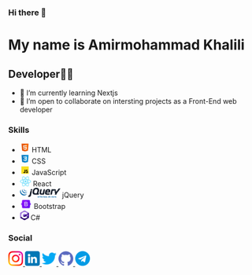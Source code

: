 ### Hi there 👋
My name is Amirmohammad Khalili
===============================
Developer👨‍💻
---------
* 🌱 I’m currently learning Nextjs
* 🤝 I’m open to collaborate on intersting projects as a Front-End web developer

### Skills
* <img src="./icons8-html-5-48.png" height="20" alt="html"/> HTML
* <img src="./icons8-css3-48.png" height="20" alt="css"/> CSS
* <img src="./icons8-javascript-48.png" height="20" alt="javascript"/> JavaScript
* <img src="./react.svg" height="20" alt="react"/> React
* <img src="./786px-JQuery-Logo.svg.png" height="20" alt="jquery"/> jQuery
* <img src="./bootstrap-logo-shadow.png" height="20" alt="bootstrap"/> Bootstrap
* <img src="./c--4.svg" height="20" alt="C#"/> C#

### Social
<P>
    <a href="https://www.instagram.com/amir.m_personal/" target="_blank" rel="noreferrer">
        <img src="instagram.png" height="30"/>
    </a>
    <a href="https://www.linkedin.com/in/amir-mohammad-khalili-51b222216/" target="_blank" rel="noreferrer">
        <img src="linkedin.png" height="30">
    </a>
    <a href="https://twitter.com/AmirMKhalili" target="_blank" rel="noreferrer">
        <img src="twitter.png" height="30">
    </a>
    <a href="https://github.com/Amirmohammadkh" target="_blank" rel="noreferrer">
        <img src="github.png" height="30">
    </a>
    <a href="https://t.me/AmirmohammadKhalili" target="_blank" rel="noreferrer">
        <img src="telegram.png" height="30">
    </a>
</p>


<!--
**Amirmohammadkh/Amirmohammadkh** is a ✨ _special_ ✨ repository because its `README.md` (this file) appears on your GitHub profile.

Here are some ideas to get you started:

- 🔭 I’m currently working on ...
- 🌱 I’m currently learning ...
- 👯 I’m looking to collaborate on ...
- 🤔 I’m looking for help with ...
- 💬 Ask me about ...
- 📫 How to reach me: ...
- 😄 Pronouns: ...
- ⚡ Fun fact: ...
-->
